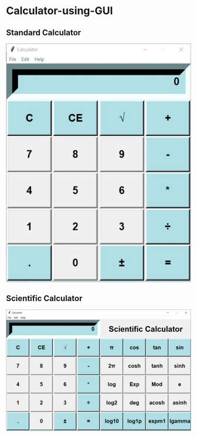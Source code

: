 # Calculator-using-GUI
## Standard Calculator
![Standard Calculator](https://github.com/sanju-0102/Calculator-using-GUI/blob/main/Standard%20Calculator.JPG)

## Scientific Calculator
![Scientific Calculator](https://github.com/sanju-0102/Calculator-using-GUI/blob/main/Scientific%20Calculator.JPG)
